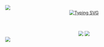 <!--styles do inicio do header: borda e título-->
<img src="https://capsule-render.vercel.app/api?type=waving&height=121&color=a00">
<!--div que centraliza o título-->
<div align="center">
<a href="https://git.io/typing-svg"><img src="https://readme-typing-svg.demolab.com?font=&weight=100&size=37&pause=1000&color=990000&center=true&vCenter=true&random=true&width=435&lines=Hello+world" alt="Typing SVG" /></a>
</div>
<!--stats do profile-->
<br><br><br>
  <!--status principal do portifólio-->
  <div align="center">
  <img src="https://github-readme-stats.vercel.app/api?username=Guilherme-silva-teixeira&show_icons=true&theme=shadow_red&hide_border=true"/>
  <img src="https://github-readme-stats.vercel.app/api/top-langs/?username=Guilherme-silva-teixeira&layout=compact&langs_count=8&theme=shadow_red&hide_border=true">
    </div>
    <!--separa a imagem de outra imagem-->
<img src="https://capsule-render.vercel.app/api?type=waving&height=121&color=a00&section=footer">
<!--fim do código-->
